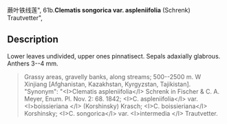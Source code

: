 蕨叶铁线莲",
61b.**Clematis songorica var. aspleniifolia** (Schrenk) Trautvetter",

## Description
Lower leaves undivided, upper ones pinnatisect. Sepals adaxially glabrous. Anthers 3--4 mm.

> Grassy areas, gravelly banks, along streams; 500--2500 m. W Xinjiang [Afghanistan, Kazakhstan, Kyrgyzstan, Tajikistan].
  "Synonym": "&lt;I&gt;Clematis aspleniifolia&lt;/I&gt; Schrenk in Fischer &amp; C. A. Meyer, Enum. Pl. Nov. 2: 68. 1842; &lt;I&gt;C. aspleniifolia&lt;/I&gt; var. &lt;I&gt;boissieriana &lt;/I&gt; (Korshinsky) Krasch; &lt;I&gt;C. boissieriana&lt;/I&gt; Korshinsky; &lt;I&gt;C. songorica&lt;/I&gt; var. &lt;I&gt;intermedia &lt;/I&gt; Trautvetter.
